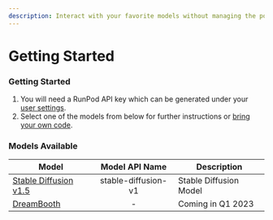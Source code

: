 ```yaml
---
description: Interact with your favorite models without managing the pods yourself.
---
```


# Getting Started

### Getting Started

1. You will need a RunPod API key which can be generated under your [user settings](https://www.runpod.io/console/user/settings).
2. Select one of the models from below for further instructions or [bring your own code](bring-your-own-code.md).

### Models Available

| Model                                           |    Model API Name   | Description            |
| ----------------------------------------------- | :-----------------: | ---------------------- |
| [Stable Diffusion v1.5](stable-diffusion-v1.md) | stable-diffusion-v1 | Stable Diffusion Model |
| [DreamBooth](dreambooth.md)                     |          -          | Coming in Q1 2023      |

